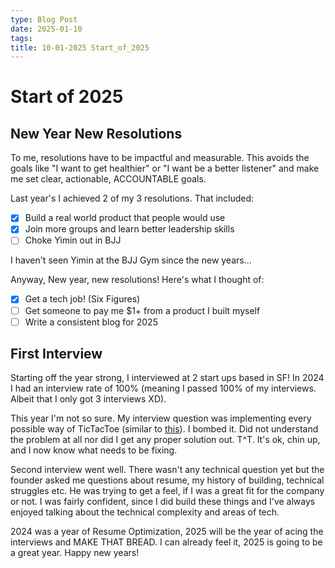 ```yaml
---
type: Blog Post
date: 2025-01-10
tags: 
title: 10-01-2025 Start_of_2025
---
```

# Start of 2025
## New Year New Resolutions
To me, resolutions have to be impactful and measurable. This avoids the goals like "I want to get healthier" or "I want be a better listener" and make me set clear, actionable, ACCOUNTABLE goals.

Last year's I achieved 2 of my 3 resolutions. That included:
- [x] Build a real world product that people would use
- [x] Join more groups and learn better leadership skills
- [ ] Choke Yimin out in BJJ

I haven't seen Yimin at the BJJ Gym since the new years...

Anyway, New year, new resolutions! Here's what I thought of:
- [x] Get a tech job! (Six Figures)
- [ ] Get someone to pay me $1+ from a product I built myself
- [ ] Write a consistent blog for 2025 

## First Interview
Starting off the year strong, I interviewed at 2 start ups based in SF! In 2024 I had an interview rate of 100% (meaning I passed 100% of my interviews. Albeit that I only got 3 interviews XD). 

This year I'm not so sure. My interview question was implementing every possible way of TicTacToe (similar to [this](https://leetcode.com/problems/valid-tic-tac-toe-state/description/)). I bombed it. Did not understand the problem at all nor did I get any proper solution out. T^T. It's ok, chin up, and I now know what needs to be fixing. 

Second interview went well. There wasn't any technical question yet but the founder asked me questions about resume, my history of building, technical struggles etc. He was trying to get a feel, if I was a great fit for the company or not. I was fairly confident, since I did build these things and I've always enjoyed talking about the technical complexity and areas of tech. 

2024 was a year of Resume Optimization, 2025 will be the year of acing the interviews and MAKE THAT BREAD. I can already feel it, 2025 is going to be a great year. Happy new years! 